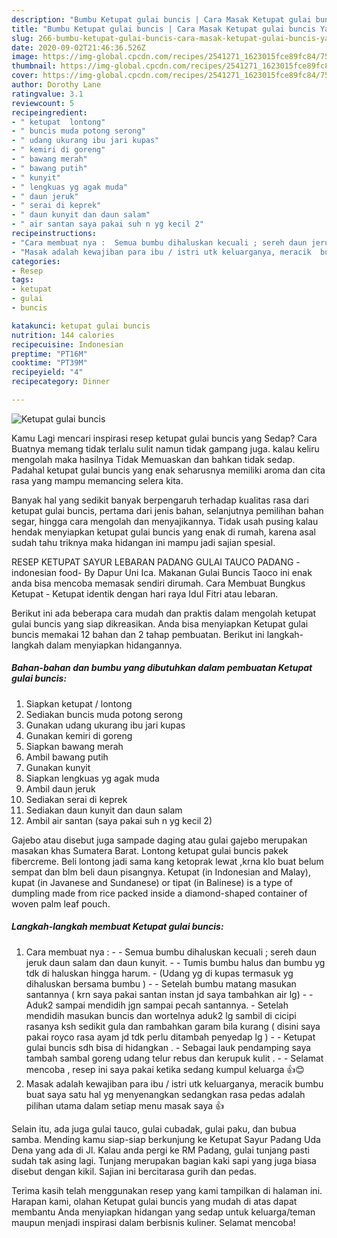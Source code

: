 ```yaml
---
description: "Bumbu Ketupat gulai buncis | Cara Masak Ketupat gulai buncis Yang Enak dan Simpel"
title: "Bumbu Ketupat gulai buncis | Cara Masak Ketupat gulai buncis Yang Enak dan Simpel"
slug: 266-bumbu-ketupat-gulai-buncis-cara-masak-ketupat-gulai-buncis-yang-enak-dan-simpel
date: 2020-09-02T21:46:36.526Z
image: https://img-global.cpcdn.com/recipes/2541271_1623015fce89fc84/751x532cq70/ketupat-gulai-buncis-foto-resep-utama.jpg
thumbnail: https://img-global.cpcdn.com/recipes/2541271_1623015fce89fc84/751x532cq70/ketupat-gulai-buncis-foto-resep-utama.jpg
cover: https://img-global.cpcdn.com/recipes/2541271_1623015fce89fc84/751x532cq70/ketupat-gulai-buncis-foto-resep-utama.jpg
author: Dorothy Lane
ratingvalue: 3.1
reviewcount: 5
recipeingredient:
- " ketupat  lontong"
- " buncis muda potong serong"
- " udang ukurang ibu jari kupas"
- " kemiri di goreng"
- " bawang merah"
- " bawang putih"
- " kunyit"
- " lengkuas yg agak muda"
- " daun jeruk"
- " serai di keprek"
- " daun kunyit dan daun salam"
- " air santan saya pakai suh n yg kecil 2"
recipeinstructions:
- "Cara membuat nya :  Semua bumbu dihaluskan kecuali ; sereh daun jeruk daun salam dan daun kunyit.  Tumis bumbu halus dan bumbu yg tdk di haluskan  hingga harum.  (Udang yg di kupas termasuk yg dihaluskan bersama bumbu )  Setelah bumbu matang masukan santannya ( krn saya pakai santan instan jd saya tambahkan air lg)   Aduk2 sampai mendidih jgn sampai pecah santannya. Setelah mendidih masukan buncis dan wortelnya aduk2 lg sambil di cicipi rasanya ksh sedikit gula dan rambahkan garam bila kurang ( disini saya pakai royco rasa ayam jd tdk perlu ditambah penyedap lg )  Ketupat gulai buncis sdh bisa di hidangkan . Sebagai lauk pendamping saya tambah sambal goreng udang telur rebus dan kerupuk kulit .  Selamat mencoba , resep ini saya pakai ketika sedang kumpul keluarga 👍😊"
- "Masak adalah kewajiban para ibu / istri utk keluarganya, meracik  bumbu buat saya satu hal yg  menyenangkan sedangkan rasa pedas adalah pilihan utama  dalam setiap menu masak saya 👍"
categories:
- Resep
tags:
- ketupat
- gulai
- buncis

katakunci: ketupat gulai buncis 
nutrition: 144 calories
recipecuisine: Indonesian
preptime: "PT16M"
cooktime: "PT39M"
recipeyield: "4"
recipecategory: Dinner

---
```



![Ketupat gulai buncis](https://img-global.cpcdn.com/recipes/2541271_1623015fce89fc84/751x532cq70/ketupat-gulai-buncis-foto-resep-utama.jpg)

Kamu Lagi mencari inspirasi resep ketupat gulai buncis yang Sedap? Cara Buatnya memang tidak terlalu sulit namun tidak gampang juga. kalau keliru mengolah maka hasilnya Tidak Memuaskan dan bahkan tidak sedap. Padahal ketupat gulai buncis yang enak seharusnya memiliki aroma dan cita rasa yang mampu memancing selera kita.

Banyak hal yang sedikit banyak berpengaruh terhadap kualitas rasa dari ketupat gulai buncis, pertama dari jenis bahan, selanjutnya pemilihan bahan segar, hingga cara mengolah dan menyajikannya. Tidak usah pusing kalau hendak menyiapkan ketupat gulai buncis yang enak di rumah, karena asal sudah tahu triknya maka hidangan ini mampu jadi sajian spesial.

RESEP KETUPAT SAYUR LEBARAN PADANG GULAI TAUCO PADANG -indonesian food- By Dapur Uni Ica. Makanan Gulai Buncis Taoco ini enak anda bisa mencoba memasak sendiri dirumah. Cara Membuat Bungkus Ketupat - Ketupat identik dengan hari raya Idul Fitri atau lebaran.


Berikut ini ada beberapa cara mudah dan praktis dalam mengolah ketupat gulai buncis yang siap dikreasikan. Anda bisa menyiapkan Ketupat gulai buncis memakai 12 bahan dan 2 tahap pembuatan. Berikut ini langkah-langkah dalam menyiapkan hidangannya.

<!--inarticleads1-->

##### Bahan-bahan dan bumbu yang dibutuhkan dalam pembuatan Ketupat gulai buncis:

1. Siapkan  ketupat / lontong
1. Sediakan  buncis muda potong serong
1. Gunakan  udang ukurang ibu jari kupas
1. Gunakan  kemiri di goreng
1. Siapkan  bawang merah
1. Ambil  bawang putih
1. Gunakan  kunyit
1. Siapkan  lengkuas yg agak muda
1. Ambil  daun jeruk
1. Sediakan  serai di keprek
1. Sediakan  daun kunyit dan daun salam
1. Ambil  air santan (saya pakai suh n yg kecil 2)


Gajebo atau disebut juga sampade daging atau gulai gajebo merupakan masakan khas Sumatera Barat. Lontong ketupat gulai buncis pakek fibercreme. Beli lontong jadi sama kang ketoprak lewat ,krna klo buat belum sempat dan blm beli daun pisangnya. Ketupat (in Indonesian and Malay), kupat (in Javanese and Sundanese) or tipat (in Balinese) is a type of dumpling made from rice packed inside a diamond-shaped container of woven palm leaf pouch. 

<!--inarticleads2-->

##### Langkah-langkah membuat Ketupat gulai buncis:

1. Cara membuat nya : -  - Semua bumbu dihaluskan kecuali ; sereh daun jeruk daun salam dan daun kunyit. -  - Tumis bumbu halus dan bumbu yg tdk di haluskan  hingga harum.  - (Udang yg di kupas termasuk yg dihaluskan bersama bumbu ) -  - Setelah bumbu matang masukan santannya ( krn saya pakai santan instan jd saya tambahkan air lg)  -  - Aduk2 sampai mendidih jgn sampai pecah santannya. - Setelah mendidih masukan buncis dan wortelnya aduk2 lg sambil di cicipi rasanya ksh sedikit gula dan rambahkan garam bila kurang ( disini saya pakai royco rasa ayam jd tdk perlu ditambah penyedap lg ) -  - Ketupat gulai buncis sdh bisa di hidangkan . - Sebagai lauk pendamping saya tambah sambal goreng udang telur rebus dan kerupuk kulit . -  - Selamat mencoba , resep ini saya pakai ketika sedang kumpul keluarga 👍😊
1. Masak adalah kewajiban para ibu / istri utk keluarganya, meracik  bumbu buat saya satu hal yg  menyenangkan sedangkan rasa pedas adalah pilihan utama  dalam setiap menu masak saya 👍


Selain itu, ada juga gulai tauco, gulai cubadak, gulai paku, dan bubua samba. Mending kamu siap-siap berkunjung ke Ketupat Sayur Padang Uda Dena yang ada di Jl. Kalau anda pergi ke RM Padang, gulai tunjang pasti sudah tak asing lagi. Tunjang merupakan bagian kaki sapi yang juga biasa disebut dengan kikil. Sajian ini bercitarasa gurih dan pedas. 

Terima kasih telah menggunakan resep yang kami tampilkan di halaman ini. Harapan kami, olahan Ketupat gulai buncis yang mudah di atas dapat membantu Anda menyiapkan hidangan yang sedap untuk keluarga/teman maupun menjadi inspirasi dalam berbisnis kuliner. Selamat mencoba!
